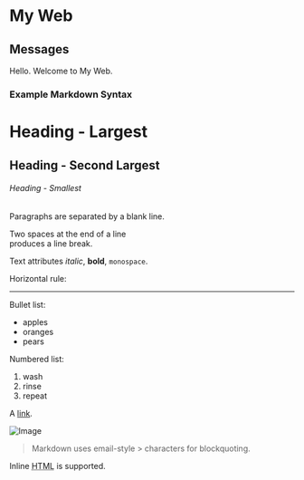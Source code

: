 My Web
==========

Messages
--------------------
Hello. Welcome to My Web.


### Example Markdown Syntax

# Heading - Largest
## Heading - Second Largest 
###### Heading - Smallest

Paragraphs are separated
by a blank line.

Two spaces at the end of a line  
produces a line break.

Text attributes _italic_, **bold**, `monospace`.

Horizontal rule:

---

Bullet list:

  * apples
  * oranges
  * pears

Numbered list:

  1. wash
  2. rinse
  3. repeat

A [link](example).

  [example]: http://example.com

![Image](Icon-pictures.png "icon")

> Markdown uses email-style > characters for blockquoting.

Inline <abbr title="Hypertext Markup Language">HTML</abbr> is supported.
